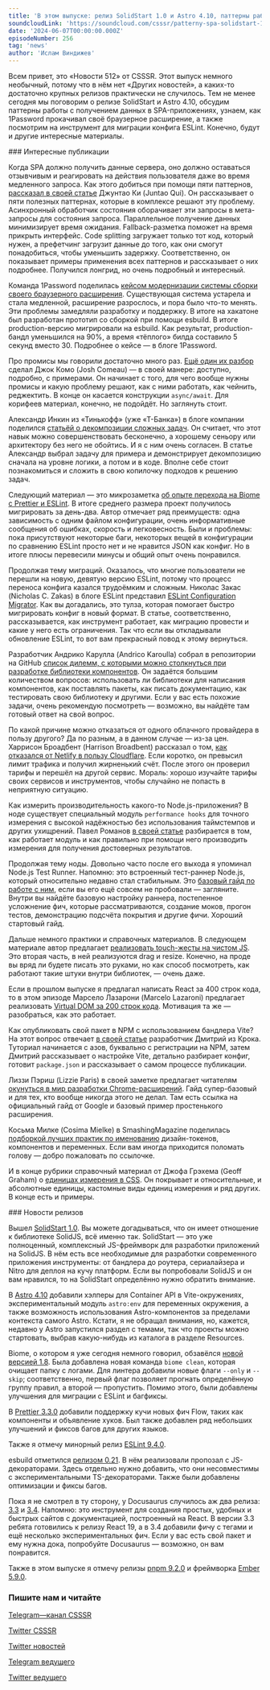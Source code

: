 ```yaml
---
title: 'В этом выпуске: релиз SolidStart 1.0 и Astro 4.10, паттерны работы с получением данных в SPA-приложениях, переезд расширения 1Password на esbuild, инструмент для миграции конфига ESLint и другие материалы.'
soundcloudLink: 'https://soundcloud.com/csssr/patterny-spa-solidstart-10-astro-410-optimizatsiya-rasshireniya-1password-dekompozitsiya'
date: '2024-06-07T00:00:00.000Z'
episodeNumber: 256
tag: 'news'
author: 'Ислам Виндижев'
---
```


Всем привет, это «Новости 512» от CSSSR. Этот выпуск немного необычный, потому что в нём нет «Других новостей», а каких-то достаточно крупных релизов практически не случилось. Тем не менее сегодня мы поговорим о релизе SolidStart и Astro 4.10, обсудим паттерны работы с получением данных в SPA-приложениях, узнаем, как 1Password прокачивал своё браузерное расширение, а также посмотрим на инструмент для миграции конфига ESLint. Конечно, будут и другие интересные материалы.

<ParagraphWithImage imageName="laptopNews" >
  ### Интересные публикации

Когда SPA должно получить данные сервера, оно должно оставаться отзывчивым и реагировать на действия пользователя даже во время медленного запроса. Как этого добиться при помощи пяти паттернов, [рассказал в своей статье](https://martinfowler.com/articles/data-fetch-spa.html) Джунтао Ки (Juntao Qui). Он рассказывает о пяти полезных паттернах, которые в комплексе решают эту проблему. Асинхронный обработчик состояния оборачивает эти запросы в мета-запросы для состояния запроса. Параллельное получение данных минимизирует время ожидания. Fallback-разметка поможет на время прикрыть интерфейс. Code splitting загружает только тот код, который нужен, а префетчинг загрузит данные до того, как они смогут понадобиться, чтобы уменьшить задержку. Соответственно, он показывает примеры применения всех паттернов и рассказывает о них подробнее. Получился лонгрид, но очень подробный и интересный.
</ParagraphWithImage>

Команда 1Password поделилась [кейсом модернизации системы сборки своего браузерного расширения](https://blog.1password.com/new-extension-build-system/). Существующая система устарела и стала медленной, расширение разрослось, и пора было что-то менять. Эти проблемы замедляли разработку и поддержку. В итоге на хакатоне был разработан прототип со сборкой при помощи esbuild. В итоге production-версию мигрировали на esbuild. Как результат, production-бандл уменьшился на 90%, а время «тёплого» билда составило 5 секунд вместо 30. Подробнее о кейсе — в блоге 1Password.

Про промисы мы говорили достаточно много раз. [Ещё один их разбор](https://www.joshwcomeau.com/javascript/promises/) сделал Джок Комо (Josh Comeau) — в своей манере: доступно, подробно, с примерами. Он начинает с того, для чего вообще нужны промисы и какую проблему решают, как с ними работать, как чейнить, реджектить. В конце он касается конструкции `async/await`. Для корифеев материал, конечно, не подойдёт. Но заглянуть стоит.

Александр Инкин из «Тинькофф» (уже «Т-Банка») в блоге компании поделился [статьёй о декомпозиции сложных задач](https://habr.com/ru/companies/tbank/articles/817755/). Он считает, что этот навык можно совершенствовать бесконечно, а хорошему сеньору или архитектору без него не обойтись. И я с ним очень согласен. В статье Александр выбрал задачу для примера и демонстрирует декомпозицию сначала на уровне логики, а потом и в коде. Вполне себе стоит познакомиться и сложить в свою копилочку подходов к решению задач.

Следующий материал — это микрозаметка [об опыте перехода на Biome с Prettier и ESLint](https://kittygiraudel.com/2024/06/01/from-eslint-and-prettier-to-biome/). В итоге среднего размера проект получилось мигрировать за день-два. Автор отмечает ряд преимуществ: одна зависимость с одним файлом конфигурации, очень информативные сообщения об ошибках, скорость и легковесность. Были и проблемы: пока присутствуют некоторые баги, некоторых вещей в конфигурации по сравнению ESLint просто нет и не нравится JSON как конфиг. Но в итоге плюсы перевесили минусы и общий опыт очень понравился. 

Продолжая тему миграций. Оказалось, что многие пользователи не перешли на новую, девятую версию ESLint, потому что процесс переноса конфига казался трудоёмким и сложным. Николас Закас (Nicholas C. Zakas) в блоге ESLint представил [ESLint Configuration Migrator](https://eslint.org/blog/2024/05/eslint-configuration-migrator/). Как вы догадались, это тулза, которая помогает быстро мигрировать конфиг в новый формат. В статье, соответственно, рассказывается, как инструмент работает, как миграцию провести и какие у него есть ограничения. Так что если вы откладывали обновление ESLint, то вот вам прекрасный повод к этому вернуться.

Разработчик Андрико Карулла (Andrico Karoulla) собрал в репозитории на GitHub [список дилемм, с которыми можно столкнуться при разработке библиотеки компонентов](https://github.com/andrico1234/the-dilemmas-youll-face). Он задаётся большим количеством вопросов: использовать ли библиотеки для написания компонентов, как поставлять пакеты, как писать документацию, как тестировать свою библиотеку и другими. Если у вас есть похожие задачи, очень рекомендую посмотреть — возможно, вы найдёте там готовый ответ на свой вопрос. 

По какой причине можно отказаться от одного облачного провайдера в пользу другого? Да по разным, а в данном случае — из-за цен. Харрисон Броадбент (Harrison Broadbent) рассказал о том, [как отказался от Netlify в пользу Cloudflare](https://harrisonbroadbent.com/blog/goodbye-netlify-hello-cloudflare/). Если коротко, он превысил лимит трафика и получил жирненький счёт. После этого он проверил тарифы и перешёл на другой сервис. Мораль: хорошо изучайте тарифы своих сервисов и инструментов, чтобы случайно не попасть в неприятную ситуацию.

Как измерить производительность какого-то Node.js-приложения? В ноде существует специальный модуль `performance hooks` для точного измерения с высокой надёжностью без использования таймстемпов и других ухищрений. Павел Романов [в своей статье](https://pavel-romanov.com/nodejs-performance-hooks-mastering-the-mental-model) разбирается в том, как работает модуль и как правильно при помощи него производить измерения для получения достоверных результатов.

Продолжая тему ноды. Довольно часто после его выхода я упоминал Node.js Test Runner. Напомню: это встроенный тест-раннер Node.js, который относительно недавно стал стабильным. Это [базовый гайд по работе с ним](https://betterstack.com/community/guides/testing/nodejs-test-runner/), если вы его ещё совсем не пробовали — загляните. Внутри вы найдёте базовую настройку раннера, постепенное усложнение фич, которые рассматриваются, создание моков, прогон тестов, демонстрацию подсчёта покрытия и другие фичи. Хороший стартовый гайд.

Дальше немного практики и справочных материалов. В следующем материале автор предлагает [реализовать touch-жесты на чистом JS](https://habr.com/ru/articles/816857/). Это вторая часть, в ней реализуются drag и resize. Конечно, на проде вы вряд ли будете писать это руками, но как способ посмотреть, как работают такие штуки внутри библиотек, — очень даже.

Если в прошлом выпуске я предлагал написать React за 400 строк кода, то в этом эпизоде Марсело Лазарони (Marcelo Lazaroni) предлагает реализовать [Virtual DOM за 200 строк кода](https://lazamar.github.io/virtual-dom/). Мотивация та же — разобраться, как это работает.

Как опубликовать свой пакет в NPM с использованием бандлера Vite? На этот вопрос отвечает [в своей статье](https://habr.com/ru/companies/croc/articles/816803/) разработчик Дмитрий из Крока. Туториал начинается с азов, буквально с регистрации на NPM, затем Дмитрий рассказывает о настройке Vite, детально разбирает конфиг, готовит `package.json` и рассказывает о самом процессе публикации.

Лиззи Пэриш (Lizzie Paris) в своей заметке предлагает читателям [окунуться в мир разработки Chrome-расширений](https://spin.atomicobject.com/write-your-first-chrome-extension/). Гайд супер-базовый и для тех, кто вообще никогда этого не делал. Там есть ссылка на официальный гайд от Google и базовый пример простенького расширения.

Косьма Милке (Cosima Mielke) в SmashingMagazine поделилась [подборкой лучших практик по именованию](https://www.smashingmagazine.com/2024/05/naming-best-practices/) дизайн-токенов, компонентов и переменных. Если вам иногда приходится поломать голову — добро пожаловать по ссылочке.

И в конце рубрики справочный материал от Джофа Грэхема (Geoff Graham) о [единицах измерения в CSS](https://css-tricks.com/css-length-units/). Он покрывает и относительные, и абсолютные единицы, кастомные виды единиц измерения и ряд других. В конце есть и примеры.

<ParagraphWithImage imageName="manWithLaptop">
  ### Новости релизов

Вышел [SolidStart 1.0](https://start.solidjs.com/). Вы можете догадываться, что он имеет отношение к библиотеке SolidJS, всё именно так. SolidStart — это уже полноценный, комплексный JS-фреймворк для разработки приложений на SolidJS. В нём есть все необходимые для разработки современного приложения инструменты: от бандлера до роутера, сериалайзера и Nitro для деплоя на кучу платформ. Если вы попробовали SolidJS и он вам нравился, то на SolidStart определённо нужно обратить внимание.
</ParagraphWithImage>

В [Astro 4.10](https://astro.build/blog/astro-4100/) добавили хэлперы для Container API в Vite-окружениях, экспериментальный модуль `astro:env` для переменных окружения, а также возможность использования Astro-компонентов за пределами контекста самого Astro. Кстати, я не обращал внимания, но, кажется, недавно у Astro запустился раздел с темами, так что проекты можно стартовать, выбрав какую-нибудь из каталога в разделе Resources.

Biome, о котором я уже сегодня немного говорил, обзавёлся [новой версией 1.8](https://github.com/biomejs/biome/releases/tag/cli%2Fv1.8.0). Была добавлена новая команда `biome clean`, которая очищает папку с логами. Для линтера добавили новые флаги `--only` и `--skip`; соответственно, первый флаг позволяет прогнать определённую группу правил, а второй — пропустить. Помимо этого, были добавлены улучшения для миграции с ESLint и багфиксы.

В [Prettier 3.3.0](https://prettier.io/blog/2024/06/01/3.3.0.html) добавили поддержку кучи новых фич Flow, таких как компоненты и объявление хуков. Был также добавлен ряд небольших улучшений и фиксов багов для других языков.

Также я отмечу минорный релиз [ESLint 9.4.0](https://eslint.org/blog/2024/05/eslint-v9.4.0-released/).

esbuild отметился [релизом 0.21](https://github.com/evanw/esbuild/releases/tag/v0.21.0). В нём реализовали пропозал с JS-декораторами. Здесь отдельно нужно добавить, что они несовместимы с экспериментальными TS-декораторами. Также были добавлены оптимизации и фиксы багов.

Пока я не смотрел в ту сторону, у Docusaurus случилось аж два релиза: [3.3](https://docusaurus.io/blog/releases/3.3) и [3.4](https://docusaurus.io/blog/releases/3.4). Напомню: это инструмент для создания простых, удобных и быстрых сайтов с документацией, построенный на React. В версии 3.3 ребята готовились к релизу React 19, а в 3.4 добавили фичу с тегами и ещё несколько экспериментальных фич. Если у вас есть свой пакет и ему нужна дока, попробуйте Docusaurus — возможно, он вам понравится.

Также в этом выпуске я отмечу релизы [pnpm 9.2.0](https://github.com/pnpm/pnpm/releases/tag/v9.2.0) и фреймворка [Ember 5.9.0](https://github.com/emberjs/ember.js/releases/tag/v5.9.0).

  ### Пишите нам и читайте
  [Telegram—канал CSSSR](https://t.me/csssr)

  [Twitter CSSSR](https://twitter.com/csssr_dev)

  [Twitter новостей](https://twitter.com/csssr_news)

  [Telegram ведущего](https://t.me/Vindizh)

  [Twitter ведущего](https://twitter.com/Vindizh)
